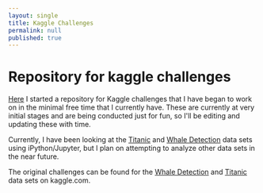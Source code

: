 ```yaml
---
layout: single
title: Kaggle Challenges 
permalink: null
published: true
---
```



# Repository for kaggle challenges
[Here](https://github.com/richkylet/kaggleChallenges) I started a repository for Kaggle challenges that I have began to work on in the minimal free time that I currently have. These are currently at very initial stages and are being conducted just for fun, so I'll be editing and updating these with time. 

Currently, I have been looking at the [Titanic](https://github.com/richkylet/kaggleChallenges/blob/master/titanic/titanic_prediction.ipynb) and [Whale Detection](https://github.com/richkylet/kaggleChallenges/blob/master/whale%20sounds/kaggleWhales.ipynb) data sets using iPython/Jupyter, but I plan on attempting to analyze other data sets in the near future.  

The original challenges can be found for the [Whale Detection](https://www.kaggle.com/c/whale-detection-challenge) and [Titanic](https://www.kaggle.com/c/titanic) data sets on kaggle.com. 
